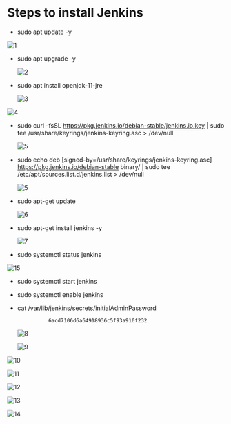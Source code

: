 # Steps to install Jenkins

* sudo apt update -y
  
 ![1](https://github.com/PrachiNimgade/Cloud-Computing/assets/113961419/a2c7922d-7730-49d7-8222-da01b452f98f)

* sudo apt upgrade -y

  ![2](https://github.com/PrachiNimgade/Cloud-Computing/assets/113961419/2e18d993-e341-4857-9bf2-1d0acd4e2648)

* sudo apt install openjdk-11-jre

  ![3](https://github.com/PrachiNimgade/Cloud-Computing/assets/113961419/74d10a64-1720-4ef5-a00a-d9d425305595)

![4](https://github.com/PrachiNimgade/Cloud-Computing/assets/113961419/a488acc0-d07b-476f-a2d3-bd24d5dc6bd3)

* sudo curl -fsSL https://pkg.jenkins.io/debian-stable/jenkins.io.key | sudo tee   /usr/share/keyrings/jenkins-keyring.asc > /dev/null

  ![5](https://github.com/PrachiNimgade/Cloud-Computing/assets/113961419/041e2331-3669-440b-84b6-427c3413020f)

* sudo echo deb [signed-by=/usr/share/keyrings/jenkins-keyring.asc]   https://pkg.jenkins.io/debian-stable binary/ | sudo tee   /etc/apt/sources.list.d/jenkins.list > /dev/null

  ![5](https://github.com/PrachiNimgade/Cloud-Computing/assets/113961419/7126ee7c-e424-404f-9c5c-c7622db79ef4)

* sudo apt-get update

  ![6](https://github.com/PrachiNimgade/Cloud-Computing/assets/113961419/1ac3eea0-9a6e-4153-adcf-50a037ddf25b)

* sudo apt-get install jenkins -y

  ![7](https://github.com/PrachiNimgade/Cloud-Computing/assets/113961419/3c59fdaa-bfb5-4adc-ae25-6b9e6b1767ec)

* sudo systemctl status jenkins
  
![15](https://github.com/PrachiNimgade/Cloud-Computing/assets/113961419/9e0364a7-c0db-42e3-9e81-9009f1e5c9b5)

* sudo systemctl start jenkins
* sudo systemctl enable jenkins
  
* cat /var/lib/jenkins/secrets/initialAdminPassword
  
                6acd7106d6a64918936c5f93a910f232

  ![8](https://github.com/PrachiNimgade/Cloud-Computing/assets/113961419/66634f79-d22e-4e1b-938f-626c2c993da6)

  
  ![9](https://github.com/PrachiNimgade/Cloud-Computing/assets/113961419/23dcc71f-b5bf-486e-8ad1-382d85fb04ce)

![10](https://github.com/PrachiNimgade/Cloud-Computing/assets/113961419/a5bd95cf-8a57-441e-bded-e7044b515aa4)


![11](https://github.com/PrachiNimgade/Cloud-Computing/assets/113961419/33b4fe2d-76a4-4f22-a17f-22bab34bf952)


![12](https://github.com/PrachiNimgade/Cloud-Computing/assets/113961419/04df3d30-850c-439a-be8b-ca496dc20732)


![13](https://github.com/PrachiNimgade/Cloud-Computing/assets/113961419/4825fca2-747d-451a-b248-2169e7d94bc7)


![14](https://github.com/PrachiNimgade/Cloud-Computing/assets/113961419/e47b61d1-0ae3-4d1a-b1d2-c00880a70fa4)
